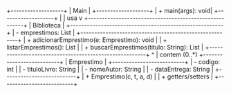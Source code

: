 +-------------------+
|      Main         |
+-------------------+
| + main(args): void|
+-------------------+
         |
         | usa
         v
+-------------------------------------------------------+
|                     Biblioteca                        |
+-------------------------------------------------------+
| - emprestimos: List<Emprestimo>                       |
+-------------------------------------------------------+
| + adicionarEmprestimo(e: Emprestimo): void            |
| + listarEmprestimos(): List<Emprestimo>               |
| + buscarEmprestimos(titulo: String): List<Emprestimo> |
+-------------------------------------------------------+
         ^
         | contem (0..*)
+--------------------------+
|       Emprestimo         |
+--------------------------+
| - codigo: int            |
| - tituloLivro: String    |
| - nomeAutor: String      |
| - dataEntrega: String    |
+--------------------------+
| + Emprestimo(c, t, a, d) |
| + getters/setters        |
+--------------------------+